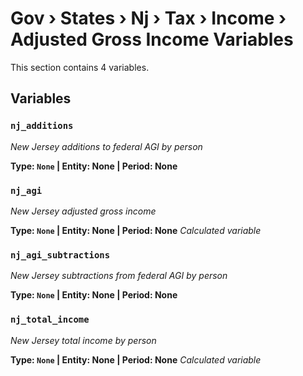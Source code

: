 # Gov › States › Nj › Tax › Income › Adjusted Gross Income Variables

This section contains 4 variables.

## Variables

### `nj_additions`
*New Jersey additions to federal AGI by person*

**Type: `None` | Entity: None | Period: None**

### `nj_agi`
*New Jersey adjusted gross income*

**Type: `None` | Entity: None | Period: None**
*Calculated variable*

### `nj_agi_subtractions`
*New Jersey subtractions from federal AGI by person*

**Type: `None` | Entity: None | Period: None**

### `nj_total_income`
*New Jersey total income by person*

**Type: `None` | Entity: None | Period: None**
*Calculated variable*
